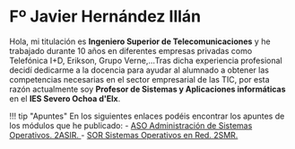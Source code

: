 # Fº Javier Hernández Illán
Hola, mi titulación es **Ingeniero Superior de Telecomunicaciones** y he trabajado durante 10 años en diferentes empresas privadas como Telefónica I+D, Erikson, Grupo Verne,...Tras dicha experiencia profesional decidí dedicarme a la docencia para ayudar al alumnado a obtener las competencias necesarias en el sector empresarial de las TIC, por esta razón actualmente soy **Profesor de Sistemas y Aplicaciones informáticas** en el **IES Severo Ochoa d'Elx**.

!!! tip "Apuntes"
    En los siguientes enlaces podéis encontrar los apuntes de los módulos que he publicado:
    - [ASO Administración de Sistemas Operativos. 2ASIR. ](https://fjavier-hernandez.github.io/aso/)
    - [SOR Sistemas Operativos en Red. 2SMR. ](https://fjavier-hernandez.github.io/sor/)
